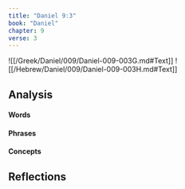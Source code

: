 ```yaml
---
title: "Daniel 9:3"
book: "Daniel"
chapter: 9
verse: 3
---
```

![[/Greek/Daniel/009/Daniel-009-003G.md#Text]]
![[/Hebrew/Daniel/009/Daniel-009-003H.md#Text]]

## Analysis

#### Words

#### Phrases

#### Concepts

## Reflections
